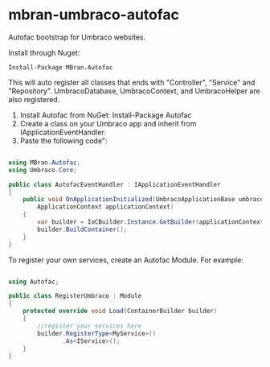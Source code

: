 # mbran-umbraco-autofac
Autofac bootstrap for Umbraco websites. 

Install through Nuget: 

``` 
Install-Package MBran.Autofac
```

This will auto register all classes that ends with "Controller", "Service" and "Repository". UmbracoDatabase, UmbracoContext, and UmbracoHelper are also registered.

1. Install Autofac from NuGet: Install-Package Autofac
2. Create a class on your Umbraco app and inherit from IApplicationEventHandler.
3. Paste the following code":

```cs

using MBran.Autofac;
using Umbraco.Core;

public class AutofacEventHandler : IApplicationEventHandler
{
    public void OnApplicationInitialized(UmbracoApplicationBase umbracoApplication, 
        ApplicationContext applicationContext)
    {
        var builder = IoCBuilder.Instance.GetBuilder(applicationContext);
        builder.BuildContainer();
    }
}

```

To register your own services, create an Autofac Module. For example:

```cs

using Autofac;

public class RegisterUmbraco : Module
{
    protected override void Load(ContainerBuilder builder)
    {
        //register your services here
        builder.RegisterType<MyService>()
               .As<IService>();
    }
}

```
